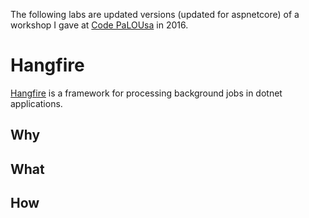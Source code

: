 The following labs are updated versions (updated for aspnetcore) of a workshop I gave at [Code PaLOUsa](https://www.codepalousa.com/) in 2016.

# Hangfire
[Hangfire](hangfire.io) is a framework for processing background jobs in dotnet applications.

## Why

## What

## How
